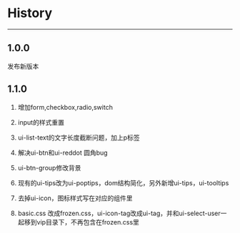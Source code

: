 # History

---


## 1.0.0

发布新版本


## 1.1.0

1. 增加form,checkbox,radio,switch

2. input的样式重置

3. ui-list-text的文字长度截断问题，加上p标签

4. 解决ui-btn和ui-reddot 圆角bug

5. ui-btn-group修改背景

6. 现有的ui-tips改为ui-poptips，dom结构简化，另外新增ui-tips，ui-tooltips

7. 去掉ui-icon，图标样式写在对应的组件里

8. basic.css 改成frozen.css，ui-icon-tag改成ui-tag，并和ui-select-user一起移到vip目录下，不再包含在frozen.css里